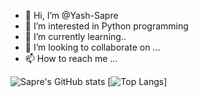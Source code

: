 - 👋 Hi, I’m @Yash-Sapre
- 👀 I’m interested in Python programming
- 🌱 I’m currently learning..
- 💞️ I’m looking to collaborate on ...
- 📫 How to reach me ...


![Sapre's GitHub stats](https://github-readme-stats.vercel.app/api?username=Yash-Sapre&show_icons=true&theme=radical)
[![Top Langs](https://github-readme-stats.vercel.app/api/top-langs/?username=Yash-Sapre&layout=compact)]
<!---
Yash-Sapre/Yash-Sapre is a ✨ special ✨ repository because its `README.md` (this file) appears on your GitHub profile.
You can click the Preview link to take a look at your changes.
--->
